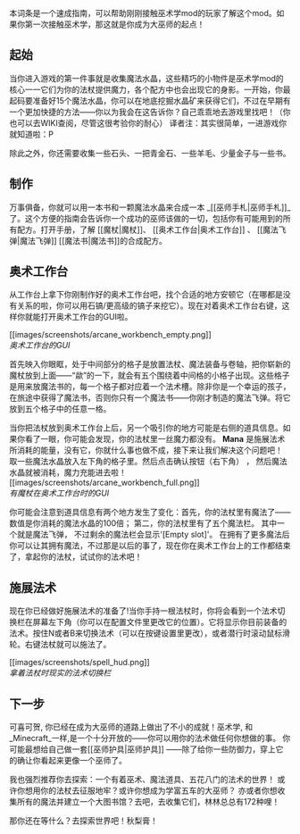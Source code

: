 本词条是一个速成指南，可以帮助刚刚接触巫术学mod的玩家了解这个mod。如果你第一次接触巫术学，那这就是你成为大巫师的起点！


## 起始
当你进入游戏的第一件事就是收集魔法水晶，这些精巧的小物件是巫术学mod的核心一一它们为你的法杖提供魔力，各个配方中也会出现它的身影。一开始，你最起码要准备好15个魔法水晶，你可以在地底挖掘水晶矿来获得它们，不过在早期有一个更加快捷的方法——你以为我会在这告诉你？自己乖乖地去游戏里找吧！（你也可以去WIKI查阅，尽管这很考验你的耐心）
译者注：其实很简单，一进游戏你就知道啦：P


除此之外，你还需要收集一些石头、一把青金石、一些羊毛、少量金子与一些书。

## 制作
万事俱备，你就可以用一本书和一颗魔法水晶来合成一本
 _[[巫师手札|巫师手札]]_了。这个方便的指南会告诉你一个成功的巫师该做的一切，包括你有可能用到的所有配方。打开手册，了解  [[魔杖|魔杖]]、 [[奥术工作台|奥术工作台]] 、 [[魔法飞弹|魔法飞弹]] [[魔法书|魔法书]]的合成配方。

## 奥术工作台
从工作台上拿下你刚制作好的奥术工作台吧，找个合适的地方安顿它（在哪都是没有关系的啦，你可以用石镐/更高级的镐子来挖它）。现在对着奥术工作台右键，这样你就能打开奥术工作台的GUI啦。

[[images/screenshots/arcane_workbench_empty.png]]  
_奥术工作台的GUI_

首先映入你眼眶，处于中间部分的格子是放置法杖、魔法装备与卷轴，把你崭新的魔杖放到上面——“歘”的一下，就会有五个围绕着中间格的小格子出现。这些格子是用来放魔法书的，每一个格子都对应着一个法术槽。除非你是一个幸运的孩子，在旅途中获得了魔法书，否则你只有一个魔法书——你刚才制造的魔法飞弹。将它放到五个格子中的任意一格。

当你把法杖放到奥术工作台上后，另一个吸引你的地方可能是右侧的道具信息。如果你看了一眼，你可能会发现，你的法杖里一丝魔力都没有。 **Mana** 是施展法术所消耗的能量，没有它，你就什么事也做不成，接下来让我们解决这个问题吧！ 取一些魔法水晶放入左下角的格子里。然后点击确认按钮（右下角） ， 然后魔法水晶就被消耗，魔力充能进去啦！ 
[[images/screenshots/arcane_workbench_full.png]]  
_有魔杖在奥术工作台时的GUI_

你可能会注意到道具信息有两个地方发生了变化：首先，你的法杖里有魔法了——数值是你消耗的魔法水晶的100倍； 第二，你的法杖里有了五个魔法栏。 其中一个就是魔法飞弹， 不过剩余的魔法栏会显示'[Empty slot]'。 在拥有了更多魔法后你可以让其拥有魔法，不过那是以后的事了，现在你在奥术工作台上的工作都结束了，拿起你的法杖，试试你的法术吧！

## 施展法术
现在你已经做好施展法术的准备了!当你手持一根法杖时，你将会看到一个法术切换栏在屏幕左下角（你可以在配置文件里更改它的位置）。它将显示你目前装备的法术。按住N或者B来切换法术（可以在按键设置里更改），或者潜行时滚动鼠标滑轮。右键法杖就可以施法了。

[[images/screenshots/spell_hud.png]]  
_拿着法杖时现实的法术切换栏_

## 下一步
可喜可贺, 你已经在成为大巫师的道路上做出了不小的成就！巫术学, 和 _Minecraft_一样,是一个十分开放的——你可以用你的法术做任何你想做的事。 你可能最想给自己做一套[[巫师护具|巫师护具]] ——除了给你一些防御力，穿上它的确让你看起来更像一个巫师了。 

我也强烈推荐你去探索：一个有着巫术、魔法道具、五花八门的法术的世界！ 或许你想用你的法杖去征服地牢？或许你想成为学富五车的大巫师？ 亦或者你想收集所有的魔法并建立一个大图书馆？去吧，去收集它们，林林总总有172种哩！

那你还在等什么？去探索世界吧！秋梨膏！

